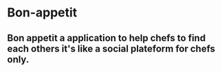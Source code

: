 # Bon-appetit

## Bon appetit a application to help chefs to find each others it's like a social plateform for chefs only.
